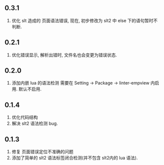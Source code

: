 ## 0.3.1
1. 优化 slt 造成的 页面语法错误, 现在, 初步修改为 slt2 中 else 下的语句暂时不判断.

## 0.2.1
1. 优化错误显示, 解析出错时, 文件名也会变更为错误状态.

## 0.2.0
1. 添加内嵌 lua 的语法检测 需要在 Setting -> Package -> linter-empview 内启用. 默认不启用.

## 0.1.4
1. 优化代码结构
2. 解决 slt2 语法检测 bug.

## 0.1.3
1. 修复 页面错误定位不准确的问题
2. 添加了简单的 slt2 语法标签闭合检测(并不包含 slt2内的 lua 语法).
